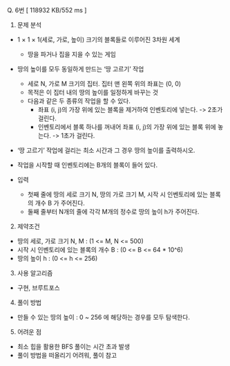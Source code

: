 Q. 6번 [ 118932 KB/552 ms ]

1. 문제 분석
- 1 × 1 × 1(세로, 가로, 높이) 크기의 블록들로 이루어진 3차원 세계
  - 땅을 파거나 집을 지을 수 있는 게임
- 땅의 높이를 모두 동일하게 만드는 ‘땅 고르기’ 작업
  - 세로 N, 가로 M 크기의 집터. 집터 맨 왼쪽 위의 좌표는 (0, 0)
  - 목적은 이 집터 내의 땅의 높이를 일정하게 바꾸는 것
  - 다음과 같은 두 종류의 작업을 할 수 있다.
    - 좌표 (i, j)의 가장 위에 있는 블록을 제거하여 인벤토리에 넣는다. -> 2초가 걸린다.
    - 인벤토리에서 블록 하나를 꺼내어 좌표 (i, j)의 가장 위에 있는 블록 위에 놓는다. -> 1초가 걸린다.
- ‘땅 고르기’ 작업에 걸리는 최소 시간과 그 경우 땅의 높이를 출력하시오.
- 작업을 시작할 때 인벤토리에는 B개의 블록이 들어 있다.


- 입력
  - 첫째 줄에 땅의 세로 크기 N, 땅의 가로 크기 M, 시작 시 인벤토리에 있는 블록의 개수 B 가 주어진다.
  - 둘째 줄부터 N개의 줄에 각각 M개의 정수로 땅의 높이 h가 주어진다.

2. 제약조건
- 땅의 세로, 가로 크기 N, M : (1 <= M, N <= 500)
- 시작 시 인벤토리에 있는 블록의 개수 B : (0 <= B <= 64 * 10^6)
- 땅의 높이 h : (0 <= h <= 256)

3. 사용 알고리즘
- 구현, 브루트포스

4. 풀이 방법
- 만들 수 있는 땅의 높이 : 0 ~ 256 에 해당하는 경우를 모두 탐색한다.

5. 어려운 점
- 최소 힙을 활용한 BFS 풀이는 시간 초과 발생
- 풀이 방법을 떠올리기 어려워, 풀이 참고